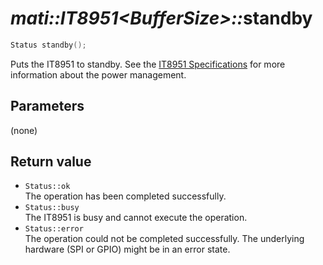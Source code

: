 # _mati::IT8951\<BufferSize\>::_**standby**

```cpp
Status standby();
```

Puts the IT8951 to standby. See the [IT8951 Specifications] for more information about the power management.

## Parameters

(none)

## Return value

- `Status::ok`  
 The operation has been completed successfully.
- `Status::busy`  
 The IT8951 is busy and cannot execute the operation.
- `Status::error`  
 The operation could not be completed successfully. The underlying hardware (SPI or GPIO) might be in an error state.
 
[IT8951 Specifications]: https://www.waveshare.com/w/upload/1/18/IT8951_D_V0.2.4.3_20170728.pdf
